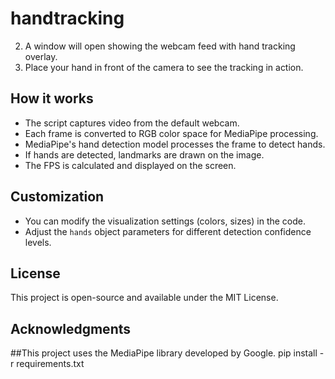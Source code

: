 # handtracking
2. A window will open showing the webcam feed with hand tracking overlay.
3. Place your hand in front of the camera to see the tracking in action.

## How it works

- The script captures video from the default webcam.
- Each frame is converted to RGB color space for MediaPipe processing.
- MediaPipe's hand detection model processes the frame to detect hands.
- If hands are detected, landmarks are drawn on the image.
- The FPS is calculated and displayed on the screen.

## Customization

- You can modify the visualization settings (colors, sizes) in the code.
- Adjust the `hands` object parameters for different detection confidence levels.

## License

This project is open-source and available under the MIT License.

## Acknowledgments

##This project uses the MediaPipe library developed by Google.
pip install -r requirements.txt
